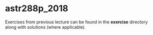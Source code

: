 # astr288p_2018

Exercises from previous lecture can be found in the **exercise** directory along with solutions (where applicable).



